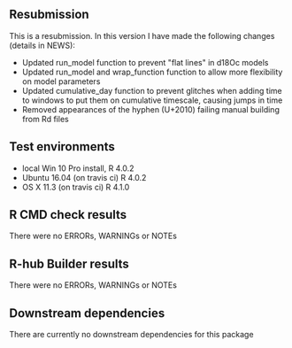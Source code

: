 ## Resubmission
This is a resubmission. In this version I have made the following changes (details in NEWS):
* Updated run_model function to prevent "flat lines" in d18Oc models
* Updated run_model and wrap_function function to allow more flexibility on model parameters
* Updated cumulative_day function to prevent glitches when adding time to windows to put them on cumulative timescale, causing jumps in time
* Removed appearances of the hyphen (U+2010) failing manual building from Rd files

## Test environments
* local Win 10 Pro install, R 4.0.2
* Ubuntu 16.04 (on travis ci) R 4.0.2
* OS X 11.3 (on travis ci) R 4.1.0

## R CMD check results
There were no ERRORs, WARNINGs or NOTEs

## R-hub Builder results
There were no ERRORs, WARNINGs or NOTEs

## Downstream dependencies
There are currently no downstream dependencies for this package